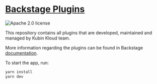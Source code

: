 # [Backstage Plugins](https://backstage.io)

![Apache 2.0 license](https://img.shields.io/github/license/adityasinghal26/backstage-plugins)

This repository contains all plugins that are developed, maintained and managed by Kubin Kloud team.

More information regarding the plugins can be found in Backstage [documentation](https://backstage.io/docs/plugins/).

To start the app, run:

```sh
yarn install
yarn dev
```
